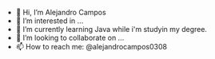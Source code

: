 - 👋 Hi, I’m Alejandro Campos
- 👀 I’m interested in ...
- 🌱 I’m currently learning Java while i'm studyin my degree.
- 💞️ I’m looking to collaborate on ...
- 📫 How to reach me: @alejandrocampos0308

<!---
alejandrocampos28/alejandrocampos28 is a ✨ special ✨ repository because its `README.md` (this file) appears on your GitHub profile.
You can click the Preview link to take a look at your changes.
--->
